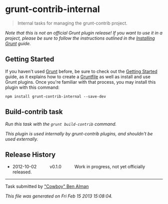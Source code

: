 # grunt-contrib-internal

> Internal tasks for managing the grunt-contrib project.


_Note that this is not an official Grunt plugin release! If you want to use it in a project, please be sure to follow the instructions outlined in the [Installing Grunt](http://gruntjs.com/installing-grunt) guide._


## Getting Started
If you haven't used [Grunt](http://gruntjs.com/) before, be sure to check out the [Getting Started](http://gruntjs.com/getting-started) guide, as it explains how to create a [Gruntfile](http://gruntjs.com/sample-gruntfile) as well as install and use Grunt plugins. Once you're familiar with that process, you may install this plugin with this command:

```shell
npm install grunt-contrib-internal --save-dev
```




## Build-contrib task
_Run this task with the `grunt build-contrib` command._

_This plugin is used internally by grunt-contrib plugins, and shouldn't be used externally._




## Release History

 * 2012-10-02   v0.1.0   Work in progress, not yet officially released.

---

Task submitted by ["Cowboy" Ben Alman](http://benalman.com/)

*This file was generated on Fri Feb 15 2013 15:08:04.*
